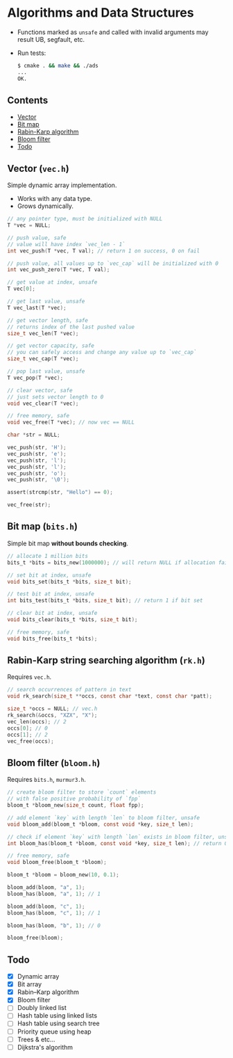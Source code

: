 # Algorithms and Data Structures

* Functions marked as `unsafe` and called with invalid arguments may result UB, segfault, etc.
* Run tests:

    ```bash
    $ cmake . && make && ./ads
    ...
    OK.
    ```

## Contents

* [Vector](#vector-vech)
* [Bit map](#bit-map-bitsh)
* [Rabin-Karp algorithm](#rabin-karp-string-searching-algorithm-rkh)
* [Bloom filter](#bloom-filter-bloomh)
* [Todo](#todo)

## Vector (`vec.h`)

Simple dynamic array implementation.

* Works with any data type.
* Grows dynamically.

```c
// any pointer type, must be initialized with NULL
T *vec = NULL;

// push value, safe
// value will have index `vec_len - 1`
int vec_push(T *vec, T val); // return 1 on success, 0 on fail

// push value, all values up to `vec_cap` will be initialized with 0
int vec_push_zero(T *vec, T val);

// get value at index, unsafe
T vec[0];

// get last value, unsafe
T vec_last(T *vec);

// get vector length, safe
// returns index of the last pushed value
size_t vec_len(T *vec);

// get vector capacity, safe
// you can safely access and change any value up to `vec_cap`
size_t vec_cap(T *vec);

// pop last value, unsafe
T vec_pop(T *vec);

// clear vector, safe
// just sets vector length to 0
void vec_clear(T *vec);

// free memory, safe
void vec_free(T *vec); // now vec == NULL
```

```c
char *str = NULL;

vec_push(str, 'H');
vec_push(str, 'e');
vec_push(str, 'l');
vec_push(str, 'l');
vec_push(str, 'o');
vec_push(str, '\0');

assert(strcmp(str, "Hello") == 0);

vec_free(str);
```

## Bit map (`bits.h`)

Simple bit map **without bounds checking**.

```c
// allocate 1 million bits
bits_t *bits = bits_new(1000000); // will return NULL if allocation failed

// set bit at index, unsafe
void bits_set(bits_t *bits, size_t bit);

// test bit at index, unsafe
int bits_test(bits_t *bits, size_t bit); // return 1 if bit set

// clear bit at index, unsafe
void bits_clear(bits_t *bits, size_t bit);

// free memory, safe
void bits_free(bits_t *bits);
```

## Rabin-Karp string searching algorithm (`rk.h`)

Requires `vec.h`.

```c
// search occurrences of pattern in text
void rk_search(size_t **occs, const char *text, const char *patt);
```

```c
size_t *occs = NULL; // vec.h
rk_search(&occs, "XZX", "X");
vec_len(occs); // 2
occs[0]; // 0
occs[1]; // 2
vec_free(occs);
```

## Bloom filter (`bloom.h`)

Requires `bits.h`, `murmur3.h`.

```c
// create bloom filter to store `count` elements
// with false positive probability of `fpp`
bloom_t *bloom_new(size_t count, float fpp);

// add element `key` with length `len` to bloom filter, unsafe
void bloom_add(bloom_t *bloom, const void *key, size_t len);

// check if element `key` with length `len` exists in bloom filter, unsafe
int bloom_has(bloom_t *bloom, const void *key, size_t len); // return 0 if NOT exists, 1 if EXISTS or NOT EXISTS

// free memory, safe
void bloom_free(bloom_t *bloom);
```

```c
bloom_t *bloom = bloom_new(10, 0.1);

bloom_add(bloom, "a", 1);
bloom_has(bloom, "a", 1); // 1

bloom_add(bloom, "c", 1);
bloom_has(bloom, "c", 1); // 1

bloom_has(bloom, "b", 1); // 0

bloom_free(bloom);
```

## Todo

- [x] Dynamic array
- [x] Bit array
- [x] Rabin–Karp algorithm
- [x] Bloom filter
- [ ] Doubly linked list
- [ ] Hash table using linked lists
- [ ] Hash table using search tree
- [ ] Priority queue using heap
- [ ] Trees & etc...
- [ ] Dijkstra's algorithm
